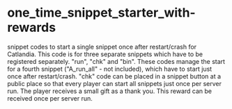 # one_time_snippet_starter_with-rewards
snippet codes to start a single snippet once after restart/crash for Catlandia.
This code is for three separate snippets which have to be registered separately. "run", "chk" and "bin". These codes manage the start for a fourth snippet ("A_run_all" - not included), which have to start just once after restart/crash. "chk" code can be placed in a snippet button at a public place so that every player can start all snippets just once per server run. The player receives a small gift as a thank you. This reward can be received once per server run.